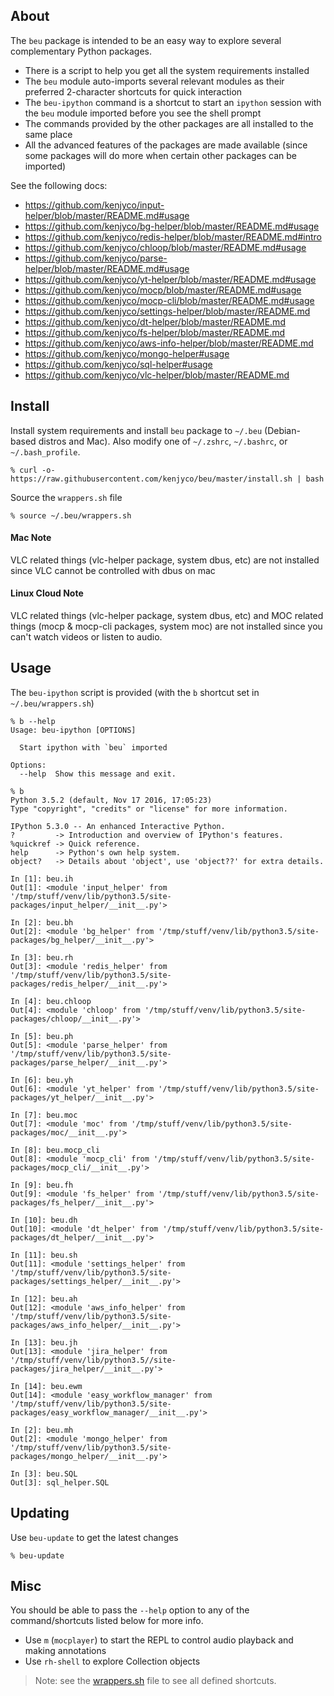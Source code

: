 ## About

The `beu` package is intended to be an easy way to explore several complementary
Python packages.

- There is a script to help you get all the system requirements installed
- The `beu` module auto-imports several relevant modules as their preferred
  2-character shortcuts for quick interaction
- The `beu-ipython` command is a shortcut to start an `ipython` session with the
  `beu` module imported before you see the shell prompt
- The commands provided by the other packages are all installed to the same
  place
- All the advanced features of the packages are made available (since some
  packages will do more when certain other packages can be imported)

See the following docs:

- <https://github.com/kenjyco/input-helper/blob/master/README.md#usage>
- <https://github.com/kenjyco/bg-helper/blob/master/README.md#usage>
- <https://github.com/kenjyco/redis-helper/blob/master/README.md#intro>
- <https://github.com/kenjyco/chloop/blob/master/README.md#usage>
- <https://github.com/kenjyco/parse-helper/blob/master/README.md#usage>
- <https://github.com/kenjyco/yt-helper/blob/master/README.md#usage>
- <https://github.com/kenjyco/mocp/blob/master/README.md#usage>
- <https://github.com/kenjyco/mocp-cli/blob/master/README.md#usage>
- <https://github.com/kenjyco/settings-helper/blob/master/README.md>
- <https://github.com/kenjyco/dt-helper/blob/master/README.md>
- <https://github.com/kenjyco/fs-helper/blob/master/README.md>
- <https://github.com/kenjyco/aws-info-helper/blob/master/README.md>
- <https://github.com/kenjyco/mongo-helper#usage>
- <https://github.com/kenjyco/sql-helper#usage>
- <https://github.com/kenjyco/vlc-helper/blob/master/README.md>

## Install

Install system requirements and install `beu` package to `~/.beu` (Debian-based
distros and Mac). Also modify one of `~/.zshrc`, `~/.bashrc`, or
`~/.bash_profile`.

```
% curl -o- https://raw.githubusercontent.com/kenjyco/beu/master/install.sh | bash
```

Source the `wrappers.sh` file

```
% source ~/.beu/wrappers.sh
```

#### Mac Note

VLC related things (vlc-helper package, system dbus, etc) are not installed
since VLC cannot be controlled with dbus on mac

#### Linux Cloud Note

VLC related things (vlc-helper package, system dbus, etc) and MOC related things
(mocp & mocp-cli packages, system moc) are not installed since you can't watch
videos or listen to audio.

## Usage

The `beu-ipython` script is provided (with the `b` shortcut set in
`~/.beu/wrappers.sh`)

```
% b --help
Usage: beu-ipython [OPTIONS]

  Start ipython with `beu` imported

Options:
  --help  Show this message and exit.
```

```
% b
Python 3.5.2 (default, Nov 17 2016, 17:05:23)
Type "copyright", "credits" or "license" for more information.

IPython 5.3.0 -- An enhanced Interactive Python.
?         -> Introduction and overview of IPython's features.
%quickref -> Quick reference.
help      -> Python's own help system.
object?   -> Details about 'object', use 'object??' for extra details.

In [1]: beu.ih
Out[1]: <module 'input_helper' from '/tmp/stuff/venv/lib/python3.5/site-packages/input_helper/__init__.py'>

In [2]: beu.bh
Out[2]: <module 'bg_helper' from '/tmp/stuff/venv/lib/python3.5/site-packages/bg_helper/__init__.py'>

In [3]: beu.rh
Out[3]: <module 'redis_helper' from '/tmp/stuff/venv/lib/python3.5/site-packages/redis_helper/__init__.py'>

In [4]: beu.chloop
Out[4]: <module 'chloop' from '/tmp/stuff/venv/lib/python3.5/site-packages/chloop/__init__.py'>

In [5]: beu.ph
Out[5]: <module 'parse_helper' from '/tmp/stuff/venv/lib/python3.5/site-packages/parse_helper/__init__.py'>

In [6]: beu.yh
Out[6]: <module 'yt_helper' from '/tmp/stuff/venv/lib/python3.5/site-packages/yt_helper/__init__.py'>

In [7]: beu.moc
Out[7]: <module 'moc' from '/tmp/stuff/venv/lib/python3.5/site-packages/moc/__init__.py'>

In [8]: beu.mocp_cli
Out[8]: <module 'mocp_cli' from '/tmp/stuff/venv/lib/python3.5/site-packages/mocp_cli/__init__.py'>

In [9]: beu.fh
Out[9]: <module 'fs_helper' from '/tmp/stuff/venv/lib/python3.5/site-packages/fs_helper/__init__.py'>

In [10]: beu.dh
Out[10]: <module 'dt_helper' from '/tmp/stuff/venv/lib/python3.5/site-packages/dt_helper/__init__.py'>

In [11]: beu.sh
Out[11]: <module 'settings_helper' from '/tmp/stuff/venv/lib/python3.5/site-packages/settings_helper/__init__.py'>

In [12]: beu.ah
Out[12]: <module 'aws_info_helper' from '/tmp/stuff/venv/lib/python3.5/site-packages/aws_info_helper/__init__.py'>

In [13]: beu.jh
Out[13]: <module 'jira_helper' from '/tmp/stuff/venv/lib/python3.5//site-packages/jira_helper/__init__.py'>

In [14]: beu.ewm
Out[14]: <module 'easy_workflow_manager' from '/tmp/stuff/venv/lib/python3.5/site-packages/easy_workflow_manager/__init__.py'>

In [2]: beu.mh
Out[2]: <module 'mongo_helper' from '/tmp/stuff/venv/lib/python3.5/site-packages/mongo_helper/__init__.py'>

In [3]: beu.SQL
Out[3]: sql_helper.SQL
```

## Updating

Use `beu-update` to get the latest changes

```
% beu-update
```

## Misc

You should be able to pass the `--help` option to any of the command/shortcuts
listed below for more info.

- Use `m` (`mocplayer`) to start the REPL to control audio playback and making
  annotations
- Use `rh-shell` to explore Collection objects

> Note: see the [wrappers.sh](https://raw.githubusercontent.com/kenjyco/beu/master/wrappers.sh)
> file to see all defined shortcuts.
